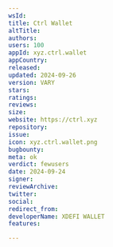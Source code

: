 ```yaml
---
wsId: 
title: Ctrl Wallet
altTitle: 
authors: 
users: 100
appId: xyz.ctrl.wallet
appCountry: 
released: 
updated: 2024-09-26
version: VARY
stars: 
ratings: 
reviews: 
size: 
website: https://ctrl.xyz
repository: 
issue: 
icon: xyz.ctrl.wallet.png
bugbounty: 
meta: ok
verdict: fewusers
date: 2024-09-24
signer: 
reviewArchive: 
twitter: 
social: 
redirect_from: 
developerName: XDEFI WALLET
features: 

---
```


